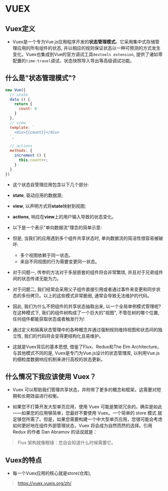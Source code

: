 # VUEX
## Vuex定义
- Vuex是一个专为Vue.js应用程序开发的**状态管理模式**。它采用集中式存储管理应用的所有组件的状态, 并以相应的规则保证状态以一种可预测的方式发生变化。Vuex也集成到Vue的官方调试工具`devtools extension`, 提供了诸如零配置的`time-travel`调试、状态快照导入导出等高级调试功能。

## 什么是"状态管理模式"?

```javascript
new Vue({
  // state
  data () {
    return {
      count: 0
    }
  },
  // view
  template: `
    <div>{{count}}</div>
  `,

  // actions
  methods: {
    increment () {
      this.count++;
    }
  }
})
```

- 这个状态自管理应用包含以下几个部分:

- **state**, 驱动应用的数据源;
- **view**, 以声明方式将**state**映射到视图;
- **actions**, 响应在**view**上的用户输入导致的状态变化。

- 以下是一个表示"单向数据流"理念的简单示意:

- 但是, 当我们的应用遇到多个组件共享状态时, 单向数据流的简洁性很容易被破坏:
  - 多个视图依赖于同一状态。
  - 来自不同视图的行为需要变更同一状态。

- 对于问题一, 传参的方法对于多层嵌套的组件将会非常繁琐, 并且对于兄弟组件间的状态传递无能为力。
- 对于问题二, 我们经常会采用父子组件直接引用或者通过事件来变更和同步状态的多份拷贝。以上的这些模式非常脆弱, 通常会导致无法维护的代码。

- 因此, 我们为什么不把组件的共享状态抽取出来, 以一个全局单例模式管理呢? 在这种模式下, 我们的组件树构成了一个巨大的"视图", 不管在树的哪个位置, 任何组件都能获取状态或者触发行为!

- 通过定义和隔离状态管理中的各种概念并通过强制规则维持视图和状态间的独立性, 我们的代码将会变得更结构化且易维护。

- 这就是Vuex背后的基本思想, 借鉴了Flux、Redux和The Elm Architecture。与其他模式不同的是, Vuex是专门为Vue.js设计的状态管理库, 以利用Vue.js的细粒度数据响应机制来进行高校的状态更新。

##  什么情况下我应该使用 Vuex？

- Vuex 可以帮助我们管理共享状态，并附带了更多的概念和框架。这需要对短期和长期效益进行权衡。

- 如果您不打算开发大型单页应用，使用 Vuex 可能是繁琐冗余的。确实是如此——如果您的应用够简单，您最好不要使用 Vuex。一个简单的 store 模式
就足够您所需了。但是，如果您需要构建一个中大型单页应用，您很可能会考虑如何更好地在组件外部管理状态，Vuex 将会成为自然而然的选择。引用 Redux 的作者 Dan Abramov 的话说就是：

> Flux 架构就像眼镜：您自会知道什么时候需要它。

## Vuex的特点
- 每一个Vuex应用的核心就是store(仓库), 


> https://vuex.vuejs.org/zh/
